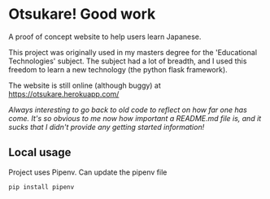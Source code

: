 # Otsukare! Good work

A proof of concept website to help users learn Japanese.

This project was originally used in my masters degree for the 'Educational Technologies' subject. The subject had a lot of breadth, and I used this freedom to learn a new technology (the python flask framework).

The website is still online (although buggy) at https://otsukare.herokuapp.com/

*Always interesting to go back to old code to reflect on how far one has come. It's so obvious to me now how important a README.md file is, and it sucks that I didn't provide any getting started information!*

## Local usage

Project uses Pipenv. Can update the pipenv file 
``` bash
pip install pipenv
```

```


